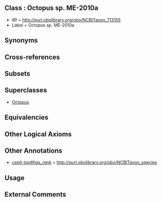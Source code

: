 
## Class : Octopus sp. ME-2010a

 * *IRI* = http://purl.obolibrary.org/obo/NCBITaxon_713155
 * *Label* = Octopus sp. ME-2010a

## Synonyms


## Cross-references


## Subsets


## Superclasses

 * [Octopus](../../NCBITaxon/43/NCBITaxon_6643.md)

## Equivalencies


## Other Logical Axioms


## Other Annotations

 * *[ceph-tax#has_rank](../../ceph-tax#has/nk/ceph-tax#has_rank.md)* = http://purl.obolibrary.org/obo/NCBITaxon_species

## Usage


## External Comments

